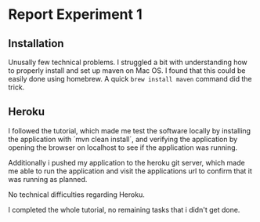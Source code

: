 # Report Experiment 1

## Installation

Unusally few technical problems. I struggled a bit with understanding how to properly install and set up maven on Mac OS. 
I found that this could be easily done using homebrew. A quick `brew install maven` command did the trick. 

## Heroku

I followed the tutorial, which made me test the software locally by installing the application with ´mvn clean install´, and verifying the application by opening the browser on localhost to see if the application was running.

Additionally i pushed my application to the heroku git server, which made me able to run the application and visit the applications url to confirm that it was running as planned. 

No technical difficulties regarding Heroku. 

I completed the whole tutorial, no remaining tasks that i didn't get done. 
